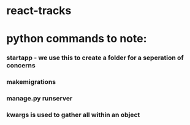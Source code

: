 # react-tracks


# python commands to note:
### startapp - we use this to create a folder for a seperation of concerns
### makemigrations
### manage.py runserver
### kwargs is used to gather all within an object
